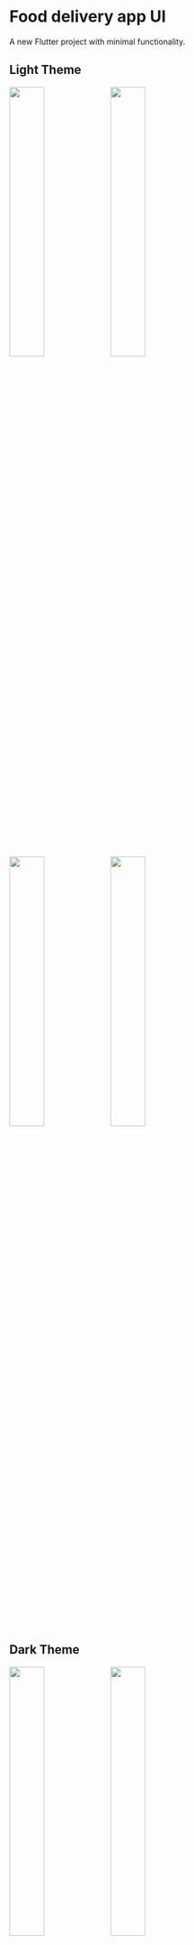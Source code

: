 # Food delivery app UI

A new Flutter project with minimal functionality.



## Light Theme



<span>
  <div>
    <img src="https://user-images.githubusercontent.com/70979306/149567698-92dfc584-b105-458a-8be0-886478057881.jpg" width="35%" height="35%">
    <img src="https://user-images.githubusercontent.com/70979306/149567768-e16802a5-67bf-4183-a109-3955f4052092.jpg" width="35%" height="35%">
    </div>
  <div>
    <img src="https://user-images.githubusercontent.com/70979306/149567751-45299b9e-4c68-417d-86b7-e57b0b209264.jpg" width="35%" height="35%">
    <img src="https://user-images.githubusercontent.com/70979306/149567784-2f58a6f2-b74e-442c-bc35-33f57b902bb2.jpg" width="35%" height="35%">
    </div>
  </span>


## Dark Theme



<span>
  <div>
    <img src="https://user-images.githubusercontent.com/70979306/149567840-8fc8315a-266f-421f-a965-12e026e12010.jpg" width="35%" height="35%">
    <img src="https://user-images.githubusercontent.com/70979306/149567862-0ca991a1-9ed5-45f1-8ddf-859f72c1beaa.jpg" width="35%" height="35%">
    </div>
  <div>
    <img src="https://user-images.githubusercontent.com/70979306/149567851-142c7303-0686-4ab7-8287-c4e971e7744a.jpg" width="35%" height="35%">
    <img src="https://user-images.githubusercontent.com/70979306/149567873-df6635ed-90e7-4d6e-8191-b080f4ead556.jpg" width="35%" height="35%">
    </div>
  </span>

